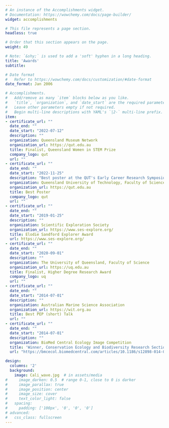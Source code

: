 ```yaml
---
# An instance of the Accomplishments widget.
# Documentation: https://wowchemy.com/docs/page-builder/
widget: accomplishments

# This file represents a page section.
headless: true

# Order that this section appears on the page.
weight: 49

# Note: `&shy;` is used to add a 'soft' hyphen in a long heading.
title: 'Awards'
subtitle:

# Date format
#   Refer to https://wowchemy.com/docs/customization/#date-format
date_format: Jan 2006

# Accomplishments.
#   Add/remove as many `item` blocks below as you like.
#   `title`, `organization`, and `date_start` are the required parameters.
#   Leave other parameters empty if not required.
#   Begin multi-line descriptions with YAML's `|2-` multi-line prefix.
item:
- certificate_url: ""
  date_end: ""
  date_start: "2022-07-12"
  description: ""
  organization: Queensland Museum Network 
  organization_url: https://qut.edu.au
  title: Finalist, Queensland Women in STEM Prize
  company_logo: qut
  url: ""
- certificate_url: ""
  date_end: ""
  date_start: "2022-11-25"
  description: "Best poster at the QUT's Early Career Research Symposium for the Faculty of Science"
  organization: Queensland University of Technology, Faculty of Science 
  organization_url: https://qut.edu.au
  title: Best Poster
  company_logo: qut
  url: ""
- certificate_url: ""
  date_end: ""
  date_start: "2019-01-25"
  description: ""
  organization: Scientific Exploration Society
  organization_url: https://www.ses-explore.org/
  title: Elodie Sandford Explorer Award
  url: https://www.ses-explore.org/
- certificate_url: ""
  date_end: ""
  date_start: "2020-09-01"
  description: ""
  organization: The University of Queensland, Faculty of Science 
  organization_url: https://uq.edu.au
  title: Finalist, Higher Degree Research Award
  company_logo: uq
  url: ""
- certificate_url: ""
  date_end: ""
  date_start: "2014-07-01"
  description: ""
  organization: Australian Marine Science Association 
  organization_url: https://wit.org.au
  title: Best PEP (short) Talk
  url: ""
- certificate_url: ""
  date_end: ""
  date_start: "2014-07-01"
  description: ""
  organization: BioMed Central Ecology Image Competition
  title: 'Winner, Conservation Ecology and Biodiversity Research Section'
  url: "https://bmcecol.biomedcentral.com/articles/10.1186/s12898-014-0024-6/figures/5"

design:
  columns: '2' 
  background:
    image: Cali_wave.jpg  # in assets/media
#     image_darken: 0.5  # range 0-1, close to 0 is darker
#     image_parallax: true
#     image_position: center
#     image_size: cover
#     text_color_light: false
#   spacing:
#     padding: ['100px', '0', '0', '0']
# advanced:
#   css_class: fullscreen
---
```

